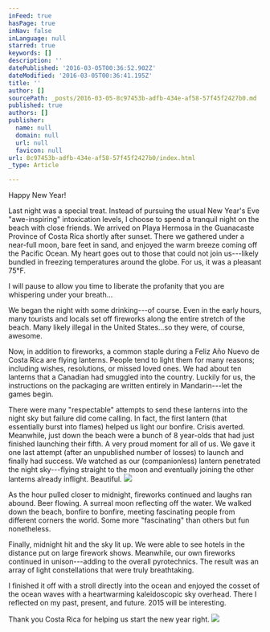 ```yaml
---
inFeed: true
hasPage: true
inNav: false
inLanguage: null
starred: true
keywords: []
description: ''
datePublished: '2016-03-05T00:36:52.902Z'
dateModified: '2016-03-05T00:36:41.195Z'
title: ''
author: []
sourcePath: _posts/2016-03-05-8c97453b-adfb-434e-af58-57f45f2427b0.md
published: true
authors: []
publisher:
  name: null
  domain: null
  url: null
  favicon: null
url: 8c97453b-adfb-434e-af58-57f45f2427b0/index.html
_type: Article

---
```

Happy New Year! 

Last night was a special treat. Instead of pursuing the usual New Year's Eve "awe-inspiring" intoxication levels, I choose to spend a tranquil night on the beach with close friends. We arrived on Playa Hermosa in the Guanacaste Province of Costa Rica shortly after sunset. There we gathered under a near-full moon, bare feet in sand, and enjoyed the warm breeze coming off the Pacific Ocean. My heart goes out to those that could not join us---likely bundled in freezing temperatures around the globe. For us, it was a pleasant 75°F. 

I will pause to allow you time to liberate the profanity that you are whispering under your breath... 

We began the night with some drinking---of course. Even in the early hours, many tourists and locals set off fireworks along the entire stretch of the beach. Many likely illegal in the United States...so they were, of course, awesome. 

Now, in addition to fireworks, a common staple during a Feliz Año Nuevo de Costa Rica are flying lanterns. People tend to light them for many reasons; including wishes, resolutions, or missed loved ones. We had about ten lanterns that a Canadian had smuggled into the country. Luckily for us, the instructions on the packaging are written entirely in Mandarin---let the games begin. 

There were many "respectable" attempts to send these lanterns into the night sky but failure did come calling. In fact, the first lantern (that essentially burst into flames) helped us light our bonfire. Crisis averted. Meanwhile, just down the beach were a bunch of 8 year-olds that had just finished launching their fifth. A very proud moment for all of us. We gave it one last attempt (after an unpublished number of losses) to launch and finally had success. We watched as our (companionless) lantern penetrated the night sky---flying straight to the moon and eventually joining the other lanterns already inflight. Beautiful.
![](https://the-grid-user-content.s3-us-west-2.amazonaws.com/63ce5b22-0798-4901-845f-9a38784f2325.jpg)

As the hour pulled closer to midnight, fireworks continued and laughs ran abound. Beer flowing. A surreal moon reflecting off the water. We walked down the beach, bonfire to bonfire, meeting fascinating people from different corners the world. Some more "fascinating" than others but fun nonetheless.

Finally, midnight hit and the sky lit up. We were able to see hotels in the distance put on large firework shows. Meanwhile, our own fireworks continued in unison---adding to the overall pyrotechnics. The result was an array of light constellations that were truly breathtaking.

I finished it off with a stroll directly into the ocean and enjoyed the cosset of the ocean waves with a heartwarming kaleidoscopic sky overhead. There I reflected on my past, present, and future. 2015 will be interesting.

Thank you Costa Rica for helping us start the new year right.
![](https://the-grid-user-content.s3-us-west-2.amazonaws.com/002b6a2e-bb99-4b51-8d0b-ed0cae997fcb.jpg)